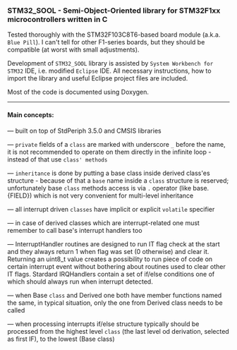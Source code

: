 ### STM32_SOOL - Semi-Object-Oriented library for STM32F1xx microcontrollers written in C

Tested thoroughly with the STM32F103C8T6-based board module (a.k.a. `Blue Pill`). I can't tell for other F1-series boards, but they should be compatible (at worst with small adjustments).

Development of `STM32_SOOL` library is assisted by `System Workbench for STM32` IDE, i.e. modified `Eclipse` IDE. All necessary instructions, how to import the library and useful Eclipse project files are included.

Most of the code is documented using Doxygen.

---

#### Main concepts:

—  	built on top of StdPeriph 3.5.0 and CMSIS libraries

— 	`private` fields of a `class` are marked with underscore `_` before the name, it is not recommended to operate on them directly in the infinite loop - instead of that use `class' methods`

— 	`inheritance` is done by putting a base class inside derived class'es structure - because of that a `base` name inside a `class` structure is reserved; unfortunately base `class` methods access is via `.` operator (like base.{FIELD}) which is not very convenient for multi-level inheritance

— 	all interrupt driven `classes` have implicit or explicit `volatile` specifier

— 	in case of derived classes which are interrupt-related one must remember to call base's interrupt handlers too

— 	InterruptHandler routines are designed to run IT flag check at the start and they always return 1 when flag was set (0 otherwise) and clear it. Returning an uint8_t value creates a possibility to run piece of code on certain interrupt event without bothering about routines used to clear other IT flags. Stardard IRQHandlers contain a set of if/else conditions one of which should always run when interrupt detected.

— 	when Base `class` and Derived one both have member functions named the same, in typical situation, only the one from Derived class needs to be called

— 	when processing interrupts if/else structure typically should be processed from the highest level `class` (the last level od derivation, selected as first IF), to the lowest (Base class)


